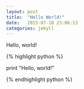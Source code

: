 ```yaml
---
layout: post
title:  "Hello World!"
date:   2015-07-18 23:06:13
categories: jekyll
---
```


Hello, world!

{% highlight python %}

print "Hello, world!"

{% endhighlight python %}